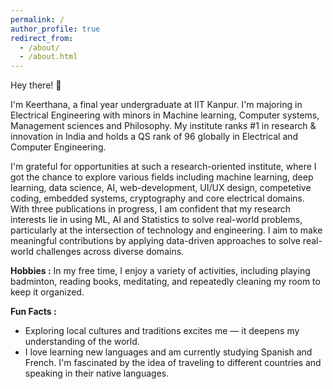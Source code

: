 ```yaml
---
permalink: /
author_profile: true
redirect_from: 
  - /about/
  - /about.html
---
```

Hey there! 👋

I'm Keerthana, a final year undergraduate at IIT Kanpur. I'm majoring in Electrical Engineering with minors in Machine learning, Computer systems, Management sciences and Philosophy. My institute ranks #1 in research & innovation in India and holds a QS rank of 96 globally in Electrical and Computer Engineering.

I'm grateful for opportunities at such a research-oriented institute, where I got the chance to explore various fields including machine learning, deep learning, data science, AI, web-development, UI/UX design, competetive coding, embedded systems, cryptography and core electrical domains. With three publications in progress, I am confident that my research interests lie in using ML, AI and Statistics to solve real-world problems, particularly at the intersection of technology and engineering. I aim to make meaningful contributions by applying data-driven approaches to solve real-world challenges across diverse domains. 

**Hobbies :** 
In my free time, I enjoy a variety of activities, including playing badminton, reading books, meditating, and repeatedly cleaning my room to keep it organized.

**Fun Facts :** 
- Exploring local cultures and traditions excites me — it deepens my understanding of the world.
- I love learning new languages and am currently studying Spanish and French. I'm fascinated by the idea of traveling to different countries and speaking in their native languages.
